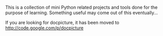 This is a collection of mini Python related projects and tools done for the purpose of learning.  Something useful may come out of this eventually...


If you are looking for docpicture, it has been moved to http://code.google.com/p/docpicture